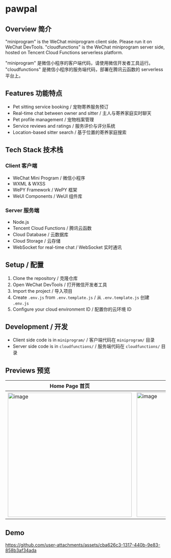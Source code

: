 # pawpal

## Overview 简介

"miniprogram" is the WeChat miniprogram client side. Please run it on WeChat DevTools.
"cloudfunctions" is the WeChat miniprogram server side, hosted on Tencent Cloud Functions serverless platform.

"miniprogram" 是微信小程序的客户端代码，请使用微信开发者工具运行。
"cloudfunctions" 是微信小程序的服务端代码，部署在腾讯云函数的 serverless 平台上。

## Features 功能特点

- Pet sitting service booking / 宠物寄养服务预订
- Real-time chat between owner and sitter / 主人与寄养家庭实时聊天
- Pet profile management / 宠物档案管理
- Service reviews and ratings / 服务评价与评分系统
- Location-based sitter search / 基于位置的寄养家庭搜索

## Tech Stack 技术栈

### Client 客户端
- WeChat Mini Program / 微信小程序
- WXML & WXSS
- WePY Framework / WePY 框架
- WeUI Components / WeUI 组件库

### Server 服务端
- Node.js
- Tencent Cloud Functions / 腾讯云函数
- Cloud Database / 云数据库
- Cloud Storage / 云存储
- WebSocket for real-time chat / WebSocket 实时通讯

## Setup / 配置
1. Clone the repository / 克隆仓库
2. Open WeChat DevTools / 打开微信开发者工具
3. Import the project / 导入项目
4. Create `.env.js` from `.env.template.js` / 从 `.env.template.js` 创建 `.env.js`
5. Configure your cloud environment ID / 配置你的云环境 ID

## Development / 开发
- Client side code is in `miniprogram/` / 客户端代码在 `miniprogram/` 目录
- Server side code is in `cloudfunctions/` / 服务端代码在 `cloudfunctions/` 目录

## Previews 预览
| Home Page 首页 | Booking 预订 | Chat 聊天 |
| --- | --- | --- |
| <img width="389" alt="image" src="https://github.com/user-attachments/assets/01774ce7-4ad0-473b-a983-e1c8cd25b457" /> | <img width="390" alt="image" src="https://github.com/user-attachments/assets/e042fe52-3816-4bb8-9e25-5ef5e9029ee1" /> | <img width="394" alt="image" src="https://github.com/user-attachments/assets/b7cf04d5-7fe8-49df-ba30-78468c264772" /> |


## Demo 
https://github.com/user-attachments/assets/cba626c3-1317-440b-9e83-858b3af34ada

